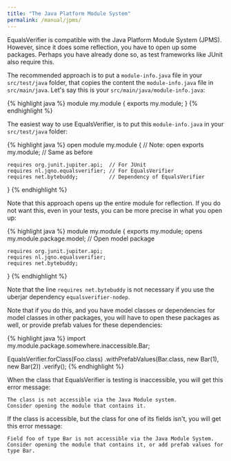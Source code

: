```yaml
---
title: "The Java Platform Module System"
permalink: /manual/jpms/
---
```

EqualsVerifier is compatible with the Java Platform Module System (JPMS). However, since it does some reflection, you have to open up some packages. Perhaps you have already done so, as test frameworks like JUnit also require this.

The recommended approach is to put a `module-info.java` file in your `src/test/java` folder, that copies the content the `module-info.java` file in `src/main/java`. Let's say this is your `src/main/java/module-info.java`:

{% highlight java %}
module my.module {
    exports my.module;
}
{% endhighlight %}

The easiest way to use EqualsVerifier, is to put this `module-info.java` in your `src/test/java` folder:

{% highlight java %}
open module my.module {              // Note: open
    exports my.module;               // Same as before

    requires org.junit.jupiter.api;  // For JUnit
    requires nl.jqno.equalsverifier; // For EqualsVerifier
    requires net.bytebuddy;          // Dependency of EqualsVerifier
}
{% endhighlight %}

Note that this approach opens up the entire module for reflection. If you do not want this, even in your tests, you can be more precise in what you open up:

{% highlight java %}
module my.module {
    exports my.module;
    opens my.module.package.model;   // Open model package

    requires org.junit.jupiter.api;
    requires nl.jqno.equalsverifier;
    requires net.bytebuddy;
}
{% endhighlight %}

Note that the line `requires net.bytebuddy` is not necessary if you use the uberjar dependency `equalsverifier-nodep`.

Note that if you do this, and you have model classes or dependencies for model classes in other packages, you will have to open these packages as well, or provide prefab values for these dependencies:

{% highlight java %}
import my.module.package.somewhere.inaccessible.Bar;

EqualsVerifier.forClass(Foo.class)
    .withPrefabValues(Bar.class, new Bar(1), new Bar(2))
    .verify();
{% endhighlight %}

When the class that EqualsVerifier is testing is inaccessible, you will get this error message:

    The class is not accessible via the Java Module system.
    Consider opening the module that contains it.

If the class is accessible, but the class for one of its fields isn't, you will get this error message:

    Field foo of type Bar is not accessible via the Java Module System.
    Consider opening the module that contains it, or add prefab values for type Bar.

